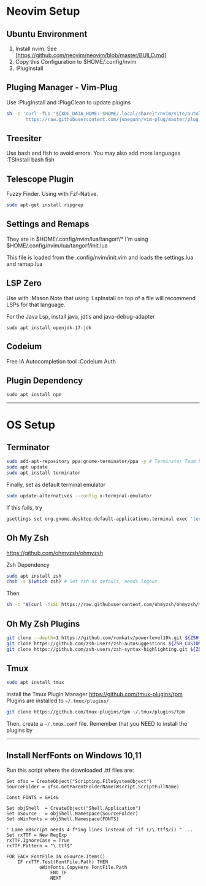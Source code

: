 # Neovim Setup

## Ubuntu Environment
1. Install nvim. See [https://github.com/neovim/neovim/blob/master/BUILD.md]
2. Copy this Configuration to $HOME/.config/nvim
3. :PlugInstall

## Pluging Manager - Vim-Plug
Use :PlugInstall and :PlugClean to update plugins

```sh
sh -c 'curl -fLo "${XDG_DATA_HOME:-$HOME/.local/share}"/nvim/site/autoload/plug.vim --create-dirs \
       https://raw.githubusercontent.com/junegunn/vim-plug/master/plug.vim'
```

## Treesiter
Use bash and fish to avoid errors. You may also add more languages
:TSInstall bash fish


## Telescope Plugin
Fuzzy Finder. Using with Fzf-Native.

```sh
sudo apt-get install ripgrep
```

## Settings and Remaps
They are in $HOME/.config/nvim/lua/tangorf/*
I'm using $HOME/.config/nvim/lua/tangorf/init.lua

This file is loaded from the .config/nvim/init.vim and loads
the settings.lua and remap.lua


## LSP Zero
Use with :Mason 
Note that using :LspInstall on top of a file will recommend LSPs for that language.

For the Java Lsp, install java, jdtls and java-debug-adapter
```
sudo apt install openjdk-17-jdk
```

## Codeium
Free IA Autocompletion tool
:Codeium Auth

## Plugin Dependency
```
sudo apt install npm
```

---



# OS Setup

## Terminator

```sh
sudo add-apt-repository ppa:gnome-terminator/ppa -y # Terminator Team PPA
sudo apt update
sudo apt install terminator
```

Finally, set as default terminal emulator
```sh
sudo update-alternatives --config x-terminal-emulator
```
If this fails, try
```sh
gsettings set org.gnome.desktop.default-applications.terminal exec 'terminator'
```

## Oh My Zsh
https://github.com/ohmyzsh/ohmyzsh

Zsh Dependency
```sh
sudo apt install zsh
chsh -s $(which zsh) # Set zsh as default, needs logout
```

Then
```sh
sh -c "$(curl -fsSL https://raw.githubusercontent.com/ohmyzsh/ohmyzsh/master/tools/install.sh)"
```

## Oh My Zsh Plugins

```sh
git clone --depth=1 https://github.com/romkatv/powerlevel10k.git ${ZSH_CUSTOM:-$HOME/.oh-my-zsh/custom}/themes/powerlevel10k
git clone https://github.com/zsh-users/zsh-autosuggestions ${ZSH_CUSTOM:-~/.oh-my-zsh/custom}/plugins/zsh-autosuggestions
git clone https://github.com/zsh-users/zsh-syntax-highlighting.git ${ZSH_CUSTOM:-~/.oh-my-zsh/custom}/plugins/zsh-syntax-highlighting
```

## Tmux

```sh
sudo apt install tmux
```

Install the Tmux Plugin Manager
https://github.com/tmux-plugins/tpm
Plugins are installed to `~/.tmux/plugins/`

```sh
git clone https://github.com/tmux-plugins/tpm ~/.tmux/plugins/tpm
```
Then, create a `~/.tmux.conf` file.
Remember that you NEED to install the plugins by <Prefix-I>


---

## Install NerfFonts on Windows 10,11

Run this script where the downloaded .ttf files are:

```vbscript
Set ofso = CreateObject("Scripting.FileSystemObject")
SourceFolder = ofso.GetParentFolderName(Wscript.ScriptFullName)

Const FONTS = &H14&

Set objShell  = CreateObject("Shell.Application")
Set oSource   = objShell.Namespace(SourceFolder)
Set oWinFonts = objShell.Namespace(FONTS)

' Lame VBscript needs 4 f*ing lines instead of "if (/\.ttf$/i) " ...
Set rxTTF = New RegExp
rxTTF.IgnoreCase = True
rxTTF.Pattern = "\.ttf$"

FOR EACH FontFile IN oSource.Items()
    IF rxTTF.Test(FontFile.Path) THEN   
            oWinFonts.CopyHere FontFile.Path
                END IF
                NEXT
```
